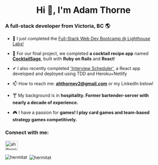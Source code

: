 <h1 align="center">Hi 👋, I'm Adam Thorne</h1>
<h3>A full-stack developer from Victoria, BC 🌎</h3>


- 🔭 I just completed the [Full-Stack Web Dev Bootcamp @ Lighthouse Labs!](https://www.lighthouselabs.ca/en/web-development-bootcamp)

- 🌱 For our final project, we completed **a cocktail recipe app** named [**CocktailSage**](https://github.com/hermitAT/react-sage), built with **Ruby on Rails** and **React**!

- ✔ I also recently completed ['Interview Scheduler'](https://gracious-benz-e196c3.netlify.app/), a React app developed and deployed using TDD and Heroku+Netlify

- 📫 How to reach me: **ahthornev2@gmail.com** or my LinkedIn below!

- 🍸 My background is in **hospitality. Former bartender-server with nearly a decade of experience.**

- 🎮 I have a passion for **games! I play card games and team-based strategy games competitively.**

<h3 align="left">Connect with me:</h3>
<p align="left">
<a href="https://www.linkedin.com/in/ahthornev2/" target="blank"><img align="center" src="https://cdn.jsdelivr.net/npm/simple-icons@3.0.1/icons/linkedin.svg" alt="ahthornev2" height="30" width="40" /></a>
</p>

<p><img align="left" src="https://github-readme-stats.vercel.app/api/top-langs?username=hermitat&show_icons=true&locale=en&layout=compact&theme=radical" alt="hermitat" /></p>


<p>&nbsp;<img align="center" src="https://github-readme-stats.vercel.app/api?username=hermitat&show_icons=true&theme=radical&locale=en" alt="hermitat" /></p>
